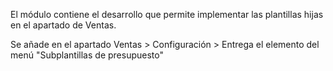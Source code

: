 El módulo contiene el desarrollo que permite implementar las plantillas hijas en el apartado de Ventas.

Se añade en el apartado Ventas > Configuración > Entrega el elemento del menú "Subplantillas de presupuesto"
